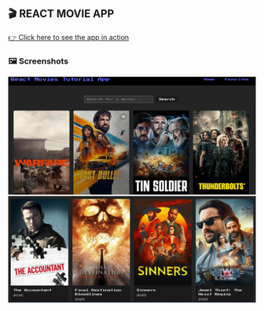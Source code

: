 ## 🎬 REACT MOVIE APP

[👉 Click here to see the app in action](https://reactmoviestutorial.vercel.app/)

### 🖼️ Screenshots

![Screenshot 1](finalpics/pic1.png)  
![Screenshot 2](finalpics/pic2.png)
